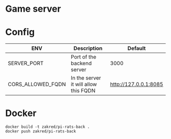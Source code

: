 # Game server

# Config

| ENV               | Description                           | Default               |
|-------------------|---------------------------------------|-----------------------|
| SERVER_PORT       | Port of the backend server            | 3000                  |
| CORS_ALLOWED_FQDN | In the server it will allow this FQDN | http://127.0.0.1:8085 |

# Docker

```shell
docker build -t zakred/pi-rats-back .
docker push zakred/pi-rats-back
```